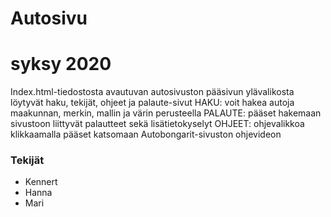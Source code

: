 # Autosivu
# syksy 2020

Index.html-tiedostosta avautuvan autosivuston pääsivun ylävalikosta löytyvät haku, tekijät, ohjeet ja palaute-sivut
HAKU: voit hakea autoja maakunnan, merkin, mallin ja värin perusteella
PALAUTE:  pääset hakemaan sivustoon liittyvät palautteet sekä lisätietokyselyt
OHJEET: ohjevalikkoa klikkaamalla pääset katsomaan Autobongarit-sivuston ohjevideon

### Tekijät
<ul>
  <li>Kennert</li>
  <li>Hanna</li>
  <li>Mari</li>
</ul>
